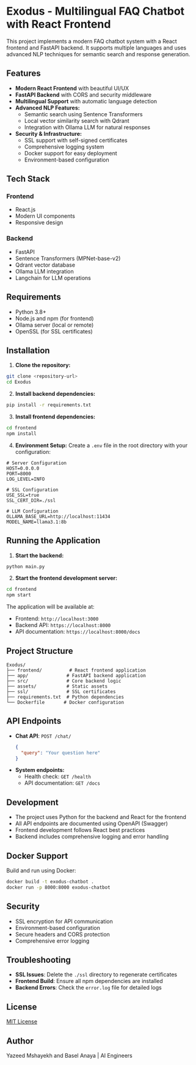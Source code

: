# Exodus - Multilingual FAQ Chatbot with React Frontend

This project implements a modern FAQ chatbot system with a React frontend and FastAPI backend. It supports multiple languages and uses advanced NLP techniques for semantic search and response generation.

## Features

- **Modern React Frontend** with beautiful UI/UX
- **FastAPI Backend** with CORS and security middleware
- **Multilingual Support** with automatic language detection
- **Advanced NLP Features:**
  - Semantic search using Sentence Transformers
  - Local vector similarity search with Qdrant
  - Integration with Ollama LLM for natural responses
- **Security & Infrastructure:**
  - SSL support with self-signed certificates
  - Comprehensive logging system
  - Docker support for easy deployment
  - Environment-based configuration

## Tech Stack

### Frontend
- React.js
- Modern UI components
- Responsive design

### Backend
- FastAPI
- Sentence Transformers (MPNet-base-v2)
- Qdrant vector database
- Ollama LLM integration
- Langchain for LLM operations

## Requirements

- Python 3.8+
- Node.js and npm (for frontend)
- Ollama server (local or remote)
- OpenSSL (for SSL certificates)

## Installation

1. **Clone the repository:**
```bash
git clone <repository-url>
cd Exodus
```

2. **Install backend dependencies:**
```bash
pip install -r requirements.txt
```

3. **Install frontend dependencies:**
```bash
cd frontend
npm install
```

4. **Environment Setup:**
Create a `.env` file in the root directory with your configuration:
```env
# Server Configuration
HOST=0.0.0.0
PORT=8000
LOG_LEVEL=INFO

# SSL Configuration
USE_SSL=true
SSL_CERT_DIR=./ssl

# LLM Configuration
OLLAMA_BASE_URL=http://localhost:11434
MODEL_NAME=llama3.1:8b
```

## Running the Application

1. **Start the backend:**
```bash
python main.py
```

2. **Start the frontend development server:**
```bash
cd frontend
npm start
```

The application will be available at:
- Frontend: `http://localhost:3000`
- Backend API: `https://localhost:8000`
- API documentation: `https://localhost:8000/docs`

## Project Structure
```
Exodus/
├── frontend/          # React frontend application
├── app/              # FastAPI backend application
├── src/              # Core backend logic
├── assets/           # Static assets
├── ssl/              # SSL certificates
├── requirements.txt  # Python dependencies
└── Dockerfile       # Docker configuration
```

## API Endpoints

- **Chat API**: `POST /chat/`
  ```json
  {
    "query": "Your question here"
  }
  ```
- **System endpoints:**
  - Health check: `GET /health`
  - API documentation: `GET /docs`

## Development

- The project uses Python for the backend and React for the frontend
- All API endpoints are documented using OpenAPI (Swagger)
- Frontend development follows React best practices
- Backend includes comprehensive logging and error handling

## Docker Support

Build and run using Docker:
```bash
docker build -t exodus-chatbot .
docker run -p 8000:8000 exodus-chatbot
```

## Security

- SSL encryption for API communication
- Environment-based configuration
- Secure headers and CORS protection
- Comprehensive error logging

## Troubleshooting

- **SSL Issues**: Delete the `./ssl` directory to regenerate certificates
- **Frontend Build**: Ensure all npm dependencies are installed
- **Backend Errors**: Check the `error.log` file for detailed logs

## License

[MIT License](LICENSE)

## Author

Yazeed Mshayekh and Basel Anaya | AI Engineers